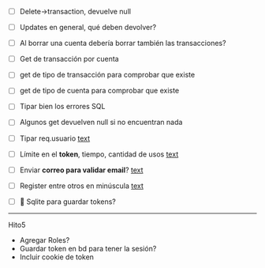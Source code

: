 
- [ ] Delete->transaction, devuelve null
- [ ] Updates en general, qué deben devolver?
- [ ]  Al borrar una cuenta debería borrar también las transacciones?
- [ ]  Get de transacción por cuenta
- [ ]  get de tipo de transacción para comprobar que existe
- [ ]  get de tipo de cuenta para comprobar que existe
- [ ]  Tipar bien los errores SQL
- [ ]  Algunos get devuelven null si no encuentran nada
- [ ]  Tipar req.usuario [text](../src/Middleware/jwt.middleware.ts)
- [ ]  Límite en el **token**, tiempo, cantidad de usos [text](../src/Utils/auth.util.ts)
- [ ]  Enviar **correo para validar email**? [text](../src/c_auth/auth.controller.ts)
- [ ]  Register entre otros en minúscula [text](../src/c_auth/auth.controller.ts)
- [ ] 🔎 Sqlite para guardar tokens? 


---
Hito5
- Agregar Roles?
- Guardar token en bd para tener la sesión?
- Incluir cookie de token